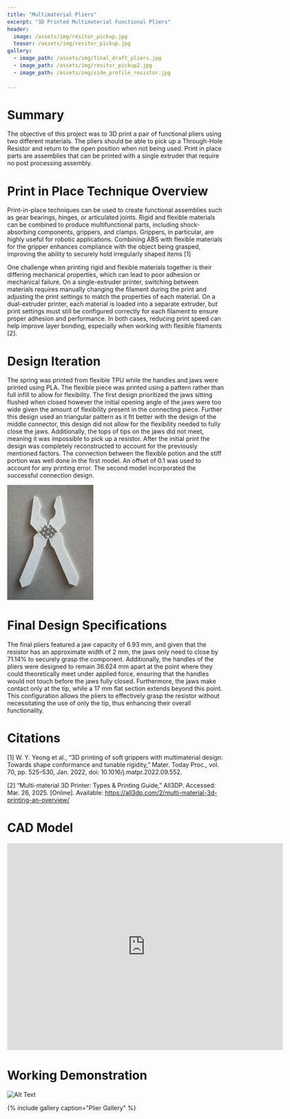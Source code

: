 ```yaml
---
title: "Multimaterial Pliers"
excerpt: "3D Printed Multimaterial Functional Pliers"
header:
  image: /assets/img/resitor_pickup.jpg
  teaser: /assets/img/resitor_pickup.jpg
gallery:
  - image_path: /assets/img/final_draft_pliers.jpg
  - image_path: /assets/img/resitor_pickup2.jpg
  - image_path: /assets/img/side_profile_resistor.jpg
     
---
```


# Summary 

The objective of this project was to 3D print a pair of functional pliers using two different materials. The pliers should be able to pick up a Through-Hole Resistor and return to the open position when not being used. Print in place parts are assemblies that can be printed with a single extruder that require no post processing assembly. 

# Print in Place Technique Overview

Print-in-place techniques can be used to create functional assemblies such as gear bearings, hinges, or articulated joints. Rigid and flexible materials can be combined to produce multifunctional parts, including shock-absorbing components, grippers, and clamps. Grippers, in particular, are highly useful for robotic applications. Combining ABS with flexible materials for the gripper enhances compliance with the object being grasped, improving the ability to securely hold irregularly shaped items [1]

One challenge when printing rigid and flexible materials together is their differing mechanical properties, which can lead to poor adhesion or mechanical failure. On a single-extruder printer, switching between materials requires manually changing the filament during the print and adjusting the print settings to match the properties of each material. On a dual-extruder printer, each material is loaded into a separate extruder, but print settings must still be configured correctly for each filament to ensure proper adhesion and performance. In both cases, reducing print speed can help improve layer bonding, especially when working with flexible filaments [2].

# Design Iteration 

The spring was printed from flexible TPU while the handles and jaws were printed using PLA. The flexible piece was printed using a pattern rather than full infill to allow for flexibility. The first design prioritized the jaws sitting flushed when closed however the initial opening angle of the jaws were too wide given the amount of flexibility present in the connecting piece. Further this design used an triangular pattern as it fit better with the design of the middle connector, this design did not allow for the flexibility needed to fully close the jaws. Additionally, the tops of tips on the jaws did not meet, meaning it was impossible to pick up a resistor. After the initial print the design was completely reconstructed to account for the previously mentioned factors. The connection between the flexible potion and the stiff portion was well done in the first model. An offset of 0.1 was used to account for any printing error. The second model incorporated the successful connection design. 

<img src="/assets/img/first_draft_pliers.jpg" style="width:200px;"/>

# Final Design Specifications 

The final pliers featured a jaw capacity of 6.93 mm, and given that the resistor has an approximate width of 2 mm, the jaws only need to close by 71.14% to securely grasp the component. Additionally, the handles of the pliers were designed to remain 36.624 mm apart at the point where they could theoretically meet under applied force, ensuring that the handles would not touch before the jaws fully closed. Furthermore, the jaws make contact only at the tip, while a 17 mm flat section extends beyond this point. This configuration allows the pliers to effectively grasp the resistor without necessitating the use of only the tip, thus enhancing their overall functionality.

# Citations 

[1]	W. Y. Yeong et al., “3D printing of soft grippers with multimaterial design: Towards shape conformance and tunable rigidity,” Mater. Today Proc., vol. 70, pp. 525–530, Jan. 2022, doi: 10.1016/j.matpr.2022.09.552.

[2]	“Multi-material 3D Printer: Types & Printing Guide,” All3DP. Accessed: Mar. 26, 2025. [Online]. Available: https://all3dp.com/2/multi-material-3d-printing-an-overview/

# CAD Model
<iframe src="https://vanderbilt643.autodesk360.com/shares/public/SH286ddQT78850c0d8a4df26be5dab0d5619?mode=embed" width="640" height="480" allowfullscreen="true" webkitallowfullscreen="true" mozallowfullscreen="true"  frameborder="0"></iframe>

# Working Demonstration
<img src="/assets/img/Pliers_Resitors.GIF" alt="Alt Text" width="200">


{% include gallery caption="Plier Gallery" %}
